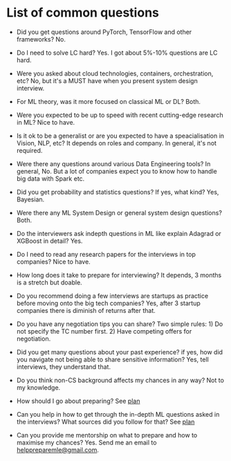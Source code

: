 # List of common questions

* Did you get questions around PyTorch, TensorFlow and other frameworks? No. 

* Do I need to solve LC hard? Yes. I got about 5%-10% questions are LC hard.

* Were you asked about cloud technologies, containers, orchestration, etc? No, but it's a MUST have when you present system design interview.

* For ML theory, was it more focused on classical ML or DL? Both.

* Were you expected to be up to speed with recent cutting-edge research in ML? Nice to have. 

* Is it ok to be a generalist or are you expected to have a speacialisation in Vision, NLP, etc? It depends on roles and company. In general, it's not required. 

* Were there any questions around various Data Engineering tools? In general, No. But a lot of companies expect you to know how to handle big data with Spark etc. 

* Did you get probability and statistics questions? If yes, what kind? Yes, Bayesian. 

* Were there any ML System Design or general system design questions? Both. 

* Do the interviewers ask indepth questions in ML like explain Adagrad or XGBoost in detail? Yes. 

* Do I need to read any research papers for the interviews in top companies? Nice to have. 

* How long does it take to prepare for interviewing? It depends, 3 months is a stretch but doable. 

* Do you recommend doing a few interviews are startups as practice before moving onto the big tech companies? Yes, after 3 startup companies there is diminish of returns after that. 

* Do you have any negotiation tips you can share? Two simple rules: 1) Do not specify the TC number first. 2) Have competing offers for negotiation. 

* Did you get many questions about your past experience? if yes, how did you navigate not being able to share sensitive information? Yes, tell interviews, they understand that. 

* Do you think non-CS background affects my chances in any way? Not to my knowledge. 

* How should I go about preparing? See [plan](plan.md)

* Can you help in how to get through the in-depth ML questions asked in the interviews? What sources did you follow for that? See [plan](plan.md) 

* Can you provide me mentorship on what to prepare and how to maximise my chances? Yes. Send me an email to helppreparemle@gmail.com. 

